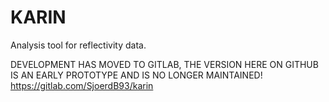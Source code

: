 # KARIN
Analysis tool for reflectivity data.

DEVELOPMENT HAS MOVED TO GITLAB, THE VERSION HERE ON GITHUB IS AN EARLY PROTOTYPE AND IS NO LONGER MAINTAINED!
https://gitlab.com/SjoerdB93/karin
